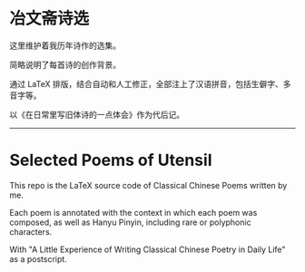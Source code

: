 # 冶文斋诗选

这里维护着我历年诗作的选集。

简略说明了每首诗的创作背景。

通过 LaTeX 排版，结合自动和人工修正，全部注上了汉语拼音，包括生僻字、多音字等。

以《在日常里写旧体诗的一点体会》作为代后记。

---

# Selected Poems of Utensil

This repo is the LaTeX source code of Classical Chinese Poems written by me.

Each poem is annotated with the context in which each poem was composed, as well as Hanyu Pinyin, including rare or polyphonic characters.

With "A Little Experience of Writing Classical Chinese Poetry in Daily Life" as a postscript.
